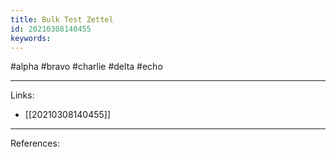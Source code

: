 ```yaml
---
title: Bulk Test Zettel
id: 20210308140455
keywords:
---
```

#alpha #bravo #charlie #delta #echo

---
Links:

- [[20210308140455]]

---
References:
